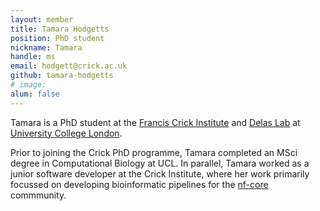 ```yaml
---
layout: member
title: Tamara Hodgetts
position: PhD student
nickname: Tamara
handle: ms
email: hodgett@crick.ac.uk
github: tamara-hodgetts
# image: 
alum: false
---
```

Tamara is a PhD student at the [Francis Crick Institute] and [Delas Lab] at [University College London]. 

Prior to joining the Crick PhD programme, Tamara completed an MSci degree in Computational Biology at UCL. In parallel, Tamara worked as a junior software developer at the Crick Institute, where her work primarily focussed on developing bioinformatic pipelines for the [nf-core] commmunity. 

[Francis Crick Institute]: https://www.crick.ac.uk
[University College London]:https://www.ucl.ac.uk/
[Delas Lab]:https://delaslab.com/
[nf-core]:https://nf-co.re/
